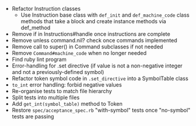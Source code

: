 - Refactor Instruction classes
    - Use Instruction base class with `def_init` and
      `def_machine_code` class methods that take a block and create
      instance methods via def_method
- Remove if in Instructions#handle once instructions are complete
- Remove unless command.nil? check once commands implemented
- Remove call to super() in Command subclasses if not needed
- Remove `Command#machine_code` when no longer needed
- Find ruby lint program
- Error-handling for .set directive (if value is not a non-negative
  integer and not a previously-defined symbol)
- Refactor token symbol code in `.set_directive` into a
  SymbolTable class
- `to_int` error handling:  forbid negative values
- Re-organise tests to match file hierarchy
- Split tests into multiple files
- Add `get_int(symbol_table)` method to Token
- Restore `spec/acceptance_spec.rb` "with-symbol" tests once
  "no-symbol" tests are passing
